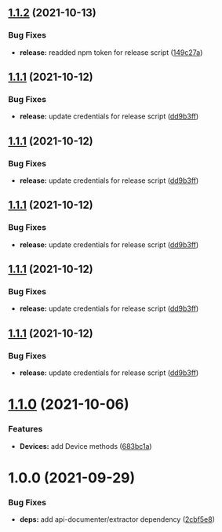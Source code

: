 ## [1.1.2](https://sqbu-github.cisco.com/WebExSquared/webrtc-media-core/compare/v1.1.1...v1.1.2) (2021-10-13)


### Bug Fixes

* **release:** readded npm token for release script ([149c27a](https://sqbu-github.cisco.com/WebExSquared/webrtc-media-core/commit/149c27aea53961ed8d08045f4293a2300752277b))

## [1.1.1](https://sqbu-github.cisco.com/WebExSquared/webrtc-media-core/compare/v1.1.0...v1.1.1) (2021-10-12)


### Bug Fixes

* **release:** update credentials for release script ([dd9b3ff](https://sqbu-github.cisco.com/WebExSquared/webrtc-media-core/commit/dd9b3ffd6e321ccf68bf69747e7a25d6d90d34fd))

## [1.1.1](https://sqbu-github.cisco.com/WebExSquared/webrtc-media-core/compare/v1.1.0...v1.1.1) (2021-10-12)


### Bug Fixes

* **release:** update credentials for release script ([dd9b3ff](https://sqbu-github.cisco.com/WebExSquared/webrtc-media-core/commit/dd9b3ffd6e321ccf68bf69747e7a25d6d90d34fd))

## [1.1.1](https://sqbu-github.cisco.com/WebExSquared/webrtc-media-core/compare/v1.1.0...v1.1.1) (2021-10-12)


### Bug Fixes

* **release:** update credentials for release script ([dd9b3ff](https://sqbu-github.cisco.com/WebExSquared/webrtc-media-core/commit/dd9b3ffd6e321ccf68bf69747e7a25d6d90d34fd))

## [1.1.1](https://sqbu-github.cisco.com/WebExSquared/webrtc-media-core/compare/v1.1.0...v1.1.1) (2021-10-12)


### Bug Fixes

* **release:** update credentials for release script ([dd9b3ff](https://sqbu-github.cisco.com/WebExSquared/webrtc-media-core/commit/dd9b3ffd6e321ccf68bf69747e7a25d6d90d34fd))

## [1.1.1](https://sqbu-github.cisco.com/WebExSquared/webrtc-media-core/compare/v1.1.0...v1.1.1) (2021-10-12)


### Bug Fixes

* **release:** update credentials for release script ([dd9b3ff](https://sqbu-github.cisco.com/WebExSquared/webrtc-media-core/commit/dd9b3ffd6e321ccf68bf69747e7a25d6d90d34fd))

# [1.1.0](https://sqbu-github.cisco.com/WebExSquared/webrtc-media-core/compare/v1.0.0...v1.1.0) (2021-10-06)


### Features

* **Devices:** add Device methods ([683bc1a](https://sqbu-github.cisco.com/WebExSquared/webrtc-media-core/commit/683bc1ac7abffabe5aa8b16f1c66012f853c1ed8))

# 1.0.0 (2021-09-29)


### Bug Fixes

* **deps:** add api-documenter/extractor dependency ([2cbf5e8](https://sqbu-github.cisco.com/WebExSquared/webrtc-media-core/commit/2cbf5e8b4a8796aff1b90dba1676e08cb788e4ef))
